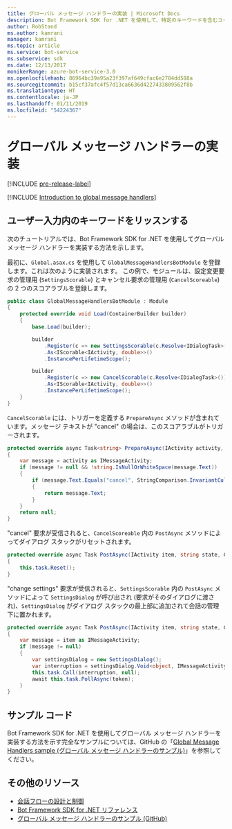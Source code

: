 ```yaml
---
title: グローバル メッセージ ハンドラーの実装 | Microsoft Docs
description: Bot Framework SDK for .NET を使用して、特定のキーワードを含むユーザー入力をボットがリッスンして処理する方法について説明します。
author: RobStand
ms.author: kamrani
manager: kamrani
ms.topic: article
ms.service: bot-service
ms.subservice: sdk
ms.date: 12/13/2017
monikerRange: azure-bot-service-3.0
ms.openlocfilehash: 86964bc39a95a23f397af649cfac6e2784dd588a
ms.sourcegitcommit: b15cf37afc4f57d13ca6636d4227433809562f8b
ms.translationtype: HT
ms.contentlocale: ja-JP
ms.lasthandoff: 01/11/2019
ms.locfileid: "54224367"
---
```

# <a name="implement-global-message-handlers"></a>グローバル メッセージ ハンドラーの実装

[!INCLUDE [pre-release-label](../includes/pre-release-label-v3.md)]

[!INCLUDE [Introduction to global message handlers](../includes/snippet-global-handlers-intro.md)]

## <a name="listen-for-keywords-in-user-input"></a>ユーザー入力内のキーワードをリッスンする

次のチュートリアルでは、Bot Framework SDK for .NET を使用してグローバル メッセージ ハンドラーを実装する方法を示します。

最初に、`Global.asax.cs` を使用して `GlobalMessageHandlersBotModule` を登録します。これは次のように実装されます。 この例で、モジュールは、設定変更要求の管理用 (`SettingsScorable`) とキャンセル要求の管理用 (`CancelScoreable`) の 2 つのスコアラブルを登録します。

```cs
public class GlobalMessageHandlersBotModule : Module
{
    protected override void Load(ContainerBuilder builder)
    {
        base.Load(builder);

        builder
            .Register(c => new SettingsScorable(c.Resolve<IDialogTask>()))
            .As<IScorable<IActivity, double>>()
            .InstancePerLifetimeScope();

        builder
            .Register(c => new CancelScorable(c.Resolve<IDialogTask>()))
            .As<IScorable<IActivity, double>>()
            .InstancePerLifetimeScope();
    }
}
```

`CancelScorable` には、トリガーを定義する `PrepareAsync` メソッドが含まれています。メッセージ テキストが "cancel" の場合は、このスコアラブルがトリガーされます。

```cs
protected override async Task<string> PrepareAsync(IActivity activity, CancellationToken token)
{
    var message = activity as IMessageActivity;
    if (message != null && !string.IsNullOrWhiteSpace(message.Text))
    {
        if (message.Text.Equals("cancel", StringComparison.InvariantCultureIgnoreCase))
        {
            return message.Text;
        }
    }
    return null;
}
```

"cancel" 要求が受信されると、`CancelScoreable` 内の `PostAsync` メソッドによってダイアログ スタックがリセットされます。 

```cs
protected override async Task PostAsync(IActivity item, string state, CancellationToken token)
{
    this.task.Reset();
}
```

"change settings" 要求が受信されると、`SettingsScorable` 内の `PostAsync` メソッドによって `SettingsDialog` が呼び出され (要求がそのダイアログに渡され)、`SettingsDialog` がダイアログ スタックの最上部に追加されて会話の管理下に置かれます。

```cs
protected override async Task PostAsync(IActivity item, string state, CancellationToken token)
{
    var message = item as IMessageActivity;
    if (message != null)
    {
        var settingsDialog = new SettingsDialog();
        var interruption = settingsDialog.Void<object, IMessageActivity>();
        this.task.Call(interruption, null);
        await this.task.PollAsync(token);
    }
}
```

## <a name="sample-code"></a>サンプル コード

Bot Framework SDK for .NET を使用してグローバル メッセージ ハンドラーを実装する方法を示す完全なサンプルについては、GitHub の「<a href="https://github.com/Microsoft/BotBuilder-Samples/tree/master/CSharp/core-GlobalMessageHandlers" target="_blank">Global Message Handlers sample (グローバル メッセージ ハンドラーのサンプル)</a>」を参照してください。

## <a name="additional-resources"></a>その他のリソース

- [会話フローの設計と制御](../bot-service-design-conversation-flow.md)
- <a href="/dotnet/api/?view=botbuilder-3.12.2.4" target="_blank">Bot Framework SDK for .NET リファレンス</a>
- <a href="https://github.com/Microsoft/BotBuilder-Samples/tree/master/CSharp/core-GlobalMessageHandlers" target="_blank">グローバル メッセージ ハンドラーのサンプル (GitHub)</a>
